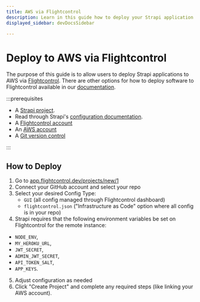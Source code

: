 ```yaml
---
title: AWS via Flightcontrol
description: Learn in this guide how to deploy your Strapi application on Flightcontrol.
displayed_sidebar: devDocsSidebar

---
```


# Deploy to AWS via Flightcontrol

The purpose of this guide is to allow users to deploy Strapi applications to AWS via [Flightcontrol](https://www.flightcontrol.dev/?ref=strapi). There are other options for how to deploy software to Flightcontrol available in our [documentation](https://www.flightcontrol.dev/docs?ref=strapi).

:::prerequisites

* A [Strapi project](/dev-docs/quick-start).
* Read through Strapi's [configuration documentation](/dev-docs/deployment#application-configuration).
* A [Flightcontrol account](https://app.flightcontrol.dev/signup?ref=strapi)
* An [AWS account](https://signin.aws.amazon.com/signin?redirect_uri=https%3A%2F%2Fus-east-1.console.aws.amazon.com%2Fbilling%2Fhome%3Fregion%3Dus-east-1%26state%3DhashArgs%2523%252Faccount%253Fnc2%253Dh_m_ma%26isauthcode%3Dtrue&client_id=arn%3Aaws%3Aiam%3A%3A934814114565%3Auser%2Fportal-aws-auth&forceMobileApp=0&code_challenge=hV6nNzYNHmki5JweiiVQcoLxr0WxjqXpVF4Lsh2NXxM&code_challenge_method=SHA-256)
* A [Git version control](https://docs.github.com/en/get-started/quickstart/set-up-git)

:::

## How to Deploy

1. Go to [app.flightcontrol.dev/projects/new/1](https://app.flightcontrol.dev/projects/new/1?ref=strapi)
2. Connect your GitHub account and select your repo
3. Select your desired Config Type:
    - `GUI` (all config managed through Flightcontrol dashboard)
    - `flightcontrol.json` ("Infrastructure as Code" option where all config is in your repo)
4. Strapi requires that the following environment variables be set on Flightcontrol for the remote instance:

- `NODE_ENV`,
- `MY_HEROKU_URL`,
- `JWT_SECRET`,
- `ADMIN_JWT_SECRET`,
- `API_TOKEN_SALT`,
- `APP_KEYS`.

5. Adjust configuration as needed
6. Click "Create Project" and complete any required steps (like linking your AWS account).
